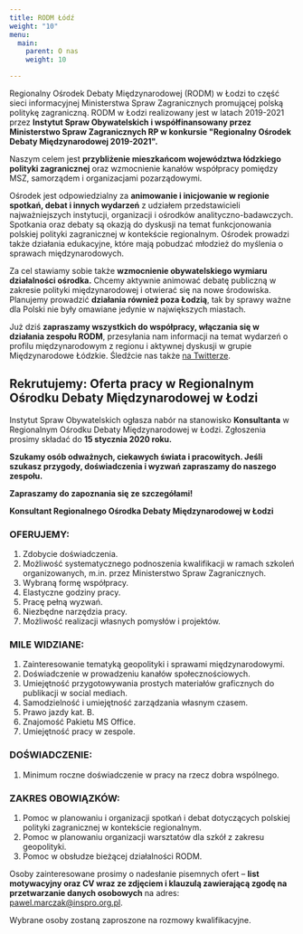 ```yaml
---
title: RODM Łódź
weight: "10"
menu:
  main:
    parent: O nas
    weight: 10

---
```

Regionalny Ośrodek Debaty Międzynarodowej (RODM) w Łodzi to część sieci informacyjnej Ministerstwa Spraw Zagranicznych promującej polską politykę zagraniczną. RODM w Łodzi realizowany jest w latach 2019-2021 przez **Instytut Spraw Obywatelskich i współfinansowany przez Ministerstwo Spraw Zagranicznych RP w konkursie "Regionalny Ośrodek Debaty Międzynarodowej 2019-2021".**

Naszym celem jest **przybliżenie mieszkańcom województwa łódzkiego polityki zagranicznej** oraz wzmocnienie kanałów współpracy pomiędzy MSZ, samorządem i organizacjami pozarządowymi.

Ośrodek jest odpowiedzialny za **animowanie i inicjowanie w regionie spotkań, debat i innych wydarzeń** z udziałem przedstawicieli najważniejszych instytucji, organizacji i ośrodków analityczno-badawczych. Spotkania oraz debaty są okazją do dyskusji na temat funkcjonowania polskiej polityki zagranicznej w kontekście regionalnym. Ośrodek prowadzi także działania edukacyjne, które mają pobudzać młodzież do myślenia o sprawach międzynarodowych.

Za cel stawiamy sobie także **wzmocnienie obywatelskiego wymiaru działalności ośrodka.** Chcemy aktywnie animować debatę publiczną w zakresie polityki międzynarodowej i otwierać się na nowe środowiska. Planujemy prowadzić **działania również poza Łodzią**, tak by sprawy ważne dla Polski nie były omawiane jedynie w największych miastach.

Już dziś **zapraszamy wszystkich do współpracy, włączania się w działania zespołu RODM**, przesyłania nam informacji na temat wydarzeń o profilu międzynarodowym z regionu i aktywnej dyskusji w grupie Międzynarodowe Łódzkie. Śledźcie nas także [na Twitterze](https://twitter.com/RODMLodzkie).

## Rekrutujemy: Oferta pracy w Regionalnym Ośrodku Debaty Międzynarodowej w Łodzi

Instytut Spraw Obywatelskich ogłasza nabór na stanowisko **Konsultanta** w Regionalnym Ośrodku Debaty Międzynarodowej w Łodzi. Zgłoszenia prosimy składać do **15 stycznia 2020 roku.**

**Szukamy osób odważnych, ciekawych świata i pracowitych. Jeśli szukasz przygody, doświadczenia i wyzwań zapraszamy do naszego zespołu.**

**Zapraszamy do zapoznania się ze szczegółami!**

**Konsultant Regionalnego Ośrodka Debaty Międzynarodowej w Łodzi**

### OFERUJEMY:

1. Zdobycie doświadczenia.
2. Możliwość systematycznego podnoszenia kwalifikacji w ramach szkoleń organizowanych, m.in. przez Ministerstwo Spraw Zagranicznych.
3. Wybraną formę współpracy.
4. Elastyczne godziny pracy.
5. Pracę pełną wyzwań.
6. Niezbędne narzędzia pracy.
7. Możliwość realizacji własnych pomysłów i projektów.

### MILE WIDZIANE:

1. Zainteresowanie tematyką geopolityki i sprawami międzynarodowymi.
2. Doświadczenie w prowadzeniu kanałów społecznościowych.
3. Umiejętność przygotowywania prostych materiałów graficznych do publikacji w social mediach.
4. Samodzielność i umiejętność zarządzania własnym czasem.
5. Prawo jazdy kat. B.
6. Znajomość Pakietu MS Office.
7. Umiejętność pracy w zespole.

### DOŚWIADCZENIE:

1. Minimum roczne doświadczenie w pracy na rzecz dobra wspólnego.

### ZAKRES OBOWIĄZKÓW:

1. Pomoc w planowaniu i organizacji spotkań i debat dotyczących polskiej polityki zagranicznej w kontekście regionalnym.
2. Pomoc w planowaniu organizacji warsztatów dla szkół z zakresu geopolityki.
3. Pomoc w obsłudze bieżącej działalności RODM.

Osoby zainteresowane prosimy o nadesłanie pisemnych ofert – **list motywacyjny oraz CV wraz ze zdjęciem i klauzulą zawierającą zgodę na przetwarzanie danych osobowych** na adres: [pawel.marczak@inspro.org.pl](mailto:pawel.marczak@inspro.org.pl).

Wybrane osoby zostaną zaproszone na rozmowy kwalifikacyjne.